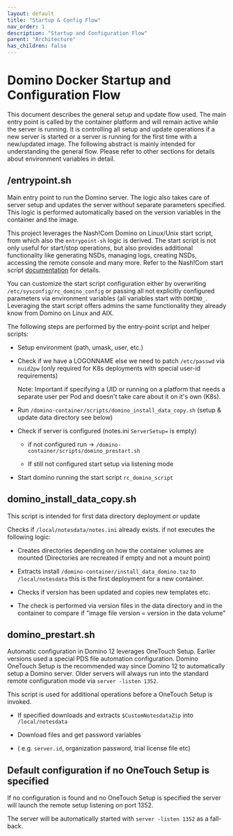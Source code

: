 ```yaml
---
layout: default
title: "Startup & Config Flow"
nav_order: 1
description: "Startup and Configuration Flow"
parent: "Architecture"
has_children: false
---
```


# Domino Docker Startup and Configuration Flow

This document describes the general setup and update flow used.
The main entry point is called by the container platform and will remain active while the server is running.
It is controlling all setup and update operations if a new server is started or a server is running for the first time with a new/updated image.
The following abstract is mainly intended for understanding the general flow. Please refer to other sections for details about environment variables in detail.

## /entrypoint.sh

Main entry point to run the Domino server.
The logic also takes care of server setup and updates the server without separate parameters specified.
This logic is performed automatically based on the version variables in the container and the image.

This project leverages the Nash!Com Domino on Linux/Unix start script, from which also the `entrypoint-sh` logic is derived.
The start script is not only useful for start/stop operations, but also provides additional functionality like
generating NSDs, managing logs, creating NSDs, accessing the remote console and many more.
Refer to the Nash!Com start script [documentation](https://nashcom.github.io/domino-startscript/) for details.

You can customize the start script configuration either by overwriting `/etc/sysconfig/rc_domino_config`
or passing all not explicitly configured parameters via environment variables
(all variables start with `DOMINO_`. Leveraging the start script offers admins the same functionality they already know from Domino on Linux and AIX.

The following steps are performed by the entry-point script and helper scripts:

- Setup environment (path, umask, user, etc.)

- Check if we have a LOGONNAME else we need to patch `/etc/passwd` via `nuid2pw` (only required for K8s deployments with special user-id requirements)

  Note: Important if specifying a UID or running on a platform that needs a separate user per Pod and doesn't take care about it on it's own (K8s).

- Run `/domino-container/scripts/domino_install_data_copy.sh` (setup & update data directory see below)


- Check if server is configured (notes.ini `ServerSetup=` is empty)

  - if not configured run -> `/domino-container/scripts/domino_prestart.sh`

  - If still not configured start setup via listening mode


- Start domino running the start script `rc_domino_script`


## domino_install_data_copy.sh

This script is intended for first data directory deployment or update

Checks if `/local/notesdata/notes.ini` already exists. if not executes the following logic:

- Creates directories depending on how the container volumes are mounted
  (Directories are recreated if empty and not a mount point)

- Extracts install `/domino-container/install_data_domino.taz` to `/local/notesdata`
  this is the first deployment for a new container.


- Checks if version has been updated and copies new templates etc.
- The check is performed via version files in the data directory and in the container to compare if "image file version = version in the data volume"


## domino_prestart.sh

Automatic configuration in Domino 12 leverages OneTouch Setup.
Earlier versions used a special PDS file automation configuration.
Domino OneTouch Setup is the recommended way since Domino 12 to automatically setup a Domino server.
Older servers will always run into the standard remote configuration mode via `server -listen 1352`.

This script is used for additional operations before a OneTouch Setup is invoked.

- If specified downloads and extracts `$CustomNotesdataZip` into `/local/notesdata`

- Download files and get password variables

- ( e.g. `server.id`, organization password, trial license file etc)


## Default configuration if no OneTouch Setup is specified

If no configuration is found and no OneTouch Setup is specified the server will launch the remote setup listening on port 1352.

The server will be automatically started with `server -listen 1352` as a fall-back.
